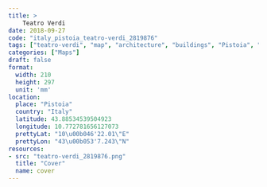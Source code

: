 ```yaml
---
title: > 
    Teatro Verdi
date: 2018-09-27
code: "italy_pistoia_teatro-verdi_2819876"
tags: ["teatro-verdi", "map", "architecture", "buildings", "Pistoia", "Italy"]
categories: ["Maps"]
draft: false
format:
  width: 210
  height: 297
  unit: 'mm'
location:
  place: "Pistoia"
  country: "Italy"
  latitude: 43.88534539504923
  longitude: 10.772781656127073
  prettyLat: "10\u00b046'22.01\"E"
  prettyLon: "43\u00b053'7.243\"N"
resources:
- src: "teatro-verdi_2819876.png"
  title: "Cover"
  name: cover
---
```

